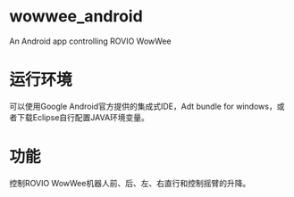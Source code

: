 wowwee_android
=============

An Android app controlling ROVIO WowWee

运行环境
====
可以使用Google Android官方提供的集成式IDE，Adt bundle for windows，或者下载Eclipse自行配置JAVA环境变量。

功能
=====
控制ROVIO WowWee机器人前、后、左、右直行和控制摇臂的升降。
